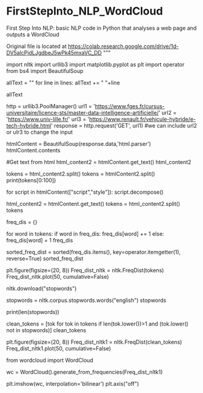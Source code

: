 # FirstStepInto_NLP_WordCloud
First Step Into NLP: basic NLP code in Python that analyses a web page and outputs a WordCloud

Original file is located at
    https://colab.research.google.com/drive/1d-DV5alcPjdLJgdbeJ5wPk45mxaVC_DD
"""

import nltk
import urllib3
import matplotlib.pyplot as plt
import operator
from bs4 import BeautifulSoup

allText = ""
for line in lines:
  allText += " "+line

allText

http = urllib3.PoolManager()
url1 = 'https://www.fges.fr/cursus-universitaire/licence-sts/master-data-intelligence-artificielle/'
url2 = 'https://www.univ-lille.fr/'
url3 = 'https://www.renault.fr/vehicule-hybride/e-tech-hybride.html'
response = http.request('GET', url1) #we can include url2 or ulr3 to change the input

htmlContent = BeautifulSoup(response.data,'html.parser')
htmlContent.contents

#Get text from html
html_content2 = htmlContent.get_text()
html_content2

tokens = html_content2.split()
tokens = htmlContent2.split()
print(tokens[0:100])


for script in htmlContent(["script","style"]):
  script.decompose()

html_content2 = htmlContent.get_text()
tokens = html_content2.split()
tokens

freq_dis = {}

for word in tokens:
  if word in freq_dis:
    freq_dis[word] += 1
  else:
    freq_dis[word] = 1
freq_dis

sorted_freq_dist = sorted(freq_dis.items(), key=operator.itemgetter(1), reverse=True)
sorted_freq_dist

plt.figure(figsize=(20, 8))
Freq_dist_nltk = nltk.FreqDist(tokens)
Freq_dist_nltk.plot(50, cumulative=False)

nltk.download("stopwords")

stopwords = nltk.corpus.stopwords.words("english")
stopwords

print(len(stopwords))

clean_tokens = [tok for tok in tokens if len(tok.lower())>1 and (tok.lower() not in stopwords)]
clean_tokens

plt.figure(figsize=(20, 8))
Freq_dist_nltk1 = nltk.FreqDist(clean_tokens)
Freq_dist_nltk1.plot(50, cumulative=False)

from wordcloud import WordCloud

wc = WordCloud().generate_from_frequencies(Freq_dist_nltk1)

plt.imshow(wc, interpolation='bilinear')
plt.axis("off")
